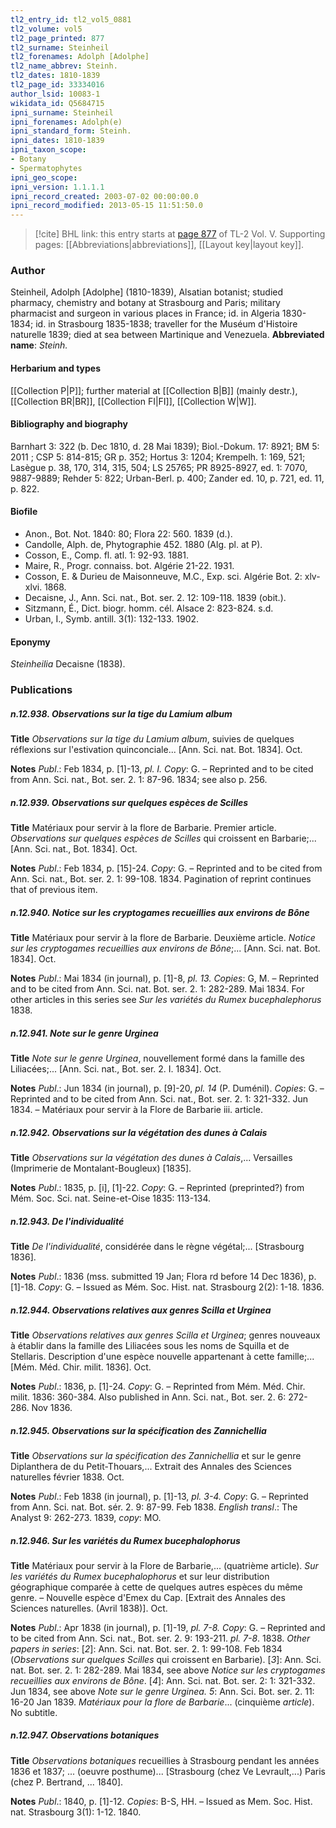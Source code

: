 ```yaml
---
tl2_entry_id: tl2_vol5_0881
tl2_volume: vol5
tl2_page_printed: 877
tl2_surname: Steinheil
tl2_forenames: Adolph [Adolphe]
tl2_name_abbrev: Steinh.
tl2_dates: 1810-1839
tl2_page_id: 33334016
author_lsid: 10083-1
wikidata_id: Q5684715
ipni_surname: Steinheil
ipni_forenames: Adolph(e)
ipni_standard_form: Steinh.
ipni_dates: 1810-1839
ipni_taxon_scope: 
- Botany
- Spermatophytes
ipni_geo_scope: 
ipni_version: 1.1.1.1
ipni_record_created: 2003-07-02 00:00:00.0
ipni_record_modified: 2013-05-15 11:51:50.0
---
```



> [!cite] BHL link: this entry starts at [page 877](https://www.biodiversitylibrary.org/page/33334016) of TL-2 Vol. V.
> Supporting pages: [[Abbreviations|abbreviations]], [[Layout key|layout key]].

### Author

Steinheil, Adolph \[Adolphe\] (1810-1839), Alsatian botanist; studied pharmacy, chemistry and botany at Strasbourg and Paris; military pharmacist and surgeon in various places in France; id. in Algeria 1830-1834; id. in Strasbourg 1835-1838; traveller for the Muséum d'Histoire naturelle 1839; died at sea between Martinique and Venezuela. 
**Abbreviated name**: *Steinh.*

#### Herbarium and types

[[Collection P|P]]; further material at [[Collection B|B]] (mainly destr.), [[Collection BR|BR]], [[Collection FI|FI]], [[Collection W|W]].

#### Bibliography and biography

Barnhart 3: 322 (b. Dec 1810, d. 28 Mai 1839); Biol.-Dokum. 17: 8921; BM 5: 2011 ; CSP 5: 814-815; GR p. 352; Hortus 3: 1204; Krempelh. 1: 169, 521; Lasègue p. 38, 170, 314, 315, 504; LS 25765; PR 8925-8927, ed. 1: 7070, 9887-9889; Rehder 5: 822; Urban-Berl. p. 400; Zander ed. 10, p. 721, ed. 11, p. 822.

#### Biofile

- Anon., Bot. Not. 1840: 80; Flora 22: 560. 1839 (d.).
- Candolle, Alph. de, Phytographie 452. 1880 (Alg. pl. at P).
- Cosson, E., Comp. fl. atl. 1: 92-93. 1881.
- Maire, R., Progr. connaiss. bot. Algérie 21-22. 1931.
- Cosson, E. & Durieu de Maisonneuve, M.C., Exp. sci. Algérie Bot. 2: xlv-xlvi. 1868.
- Decaisne, J., Ann. Sci. nat., Bot. ser. 2. 12: 109-118. 1839 (obit.).
- Sitzmann, É., Dict. biogr. homm. cél. Alsace 2: 823-824. s.d.
- Urban, I., Symb. antill. 3(1): 132-133. 1902.

#### Eponymy

*Steinheilia* Decaisne (1838).

### Publications

##### n.12.938. Observations sur la tige du Lamium album

**Title**
*Observations sur la tige du Lamium album*, suivies de quelques réflexions sur l'estivation quinconciale... \[Ann. Sci. nat. Bot. 1834\]. Oct.

**Notes**
*Publ*.: Feb 1834, p. \[1\]-13, *pl. I. Copy*: G. – Reprinted and to be cited from Ann. Sci. nat., Bot. ser. 2. 1: 87-96. 1834; see also p. 256.

##### n.12.939. Observations sur quelques espèces de Scilles

**Title**
Matériaux pour servir à la flore de Barbarie. Premier article. *Observations sur quelques espèces de Scilles* qui croissent en Barbarie;... \[Ann. Sci. nat., Bot. 1834\]. Oct.

**Notes**
*Publ*.: Feb 1834, p. \[15\]-24. *Copy*: G. – Reprinted and to be cited from Ann. Sci. nat., Bot. ser. 2. 1: 99-108. 1834. Pagination of reprint continues that of previous item.

##### n.12.940. Notice sur les cryptogames recueillies aux environs de Bône

**Title**
Matériaux pour servir à la flore de Barbarie. Deuxième article. *Notice sur les cryptogames recueillies aux environs de Bône*;... \[Ann. Sci. nat. Bot. 1834\]. Oct.

**Notes**
*Publ*.: Mai 1834 (in journal), p. \[1\]-8, *pl. 13. Copies*: G, M. – Reprinted and to be cited from Ann. Sci. nat. Bot. ser. 2. 1: 282-289. Mai 1834. For other articles in this series see *Sur les variétés du Rumex bucephalephorus* 1838.

##### n.12.941. Note sur le genre Urginea

**Title**
*Note sur le genre Urginea*, nouvellement formé dans la famille des Liliacées;... \[Ann. Sci. nat., Bot. ser. 2. I. 1834\]. Oct.

**Notes**
*Publ*.: Jun 1834 (in journal), p. \[9\]-20, *pl. 14* (P. Duménil). *Copies*: G. – Reprinted and to be cited from Ann. Sci. nat., Bot. ser. 2. 1: 321-332. Jun 1834. – Matériaux pour servir à la Flore de Barbarie iii. article.

##### n.12.942. Observations sur la végétation des dunes à Calais

**Title**
*Observations sur la végétation des dunes à Calais*,... Versailles (Imprimerie de Montalant-Bougleux) \[1835\].

**Notes**
*Publ*.: 1835, p. \[i\], \[1\]-22. *Copy*: G. – Reprinted (preprinted?) from Mém. Soc. Sci. nat. Seine-et-Oise 1835: 113-134.

##### n.12.943. De l'individualité

**Title**
*De l'individualité*, considérée dans le règne végétal;... \[Strasbourg 1836\].

**Notes**
*Publ*.: 1836 (mss. submitted 19 Jan; Flora rd before 14 Dec 1836), p. \[1\]-18. *Copy*: G. – Issued as Mém. Soc. Hist. nat. Strasbourg 2(2): 1-18. 1836.

##### n.12.944. Observations relatives aux genres Scilla et Urginea

**Title**
*Observations relatives aux genres Scilla et Urginea*; genres nouveaux à établir dans la famille des Liliacées sous les noms de Squilla et de Stellaris. Description d'une espèce nouvelle appartenant à cette famille;... \[Mém. Méd. Chir. milit. 1836\]. Oct.

**Notes**
*Publ*.: 1836, p. \[1\]-24. *Copy*: G. – Reprinted from Mém. Méd. Chir. milit. 1836: 360-384. Also published in Ann. Sci. nat., Bot. ser. 2. 6: 272-286. Nov 1836.

##### n.12.945. Observations sur la spécification des Zannichellia

**Title**
*Observations sur la spécification des Zannichellia* et sur le genre Diplanthera de du Petit-Thouars,... Extrait des Annales des Sciences naturelles février 1838. Oct.

**Notes**
*Publ*.: Feb 1838 (in journal), p. \[1\]-13, *pl. 3-4. Copy*: G. – Reprinted from Ann. Sci. nat. Bot. sér. 2. 9: 87-99. Feb 1838.
*English transl*.: The Analyst 9: 262-273. 1839, *copy*: MO.

##### n.12.946. Sur les variétés du Rumex bucephalophorus

**Title**
Matériaux pour servir à la Flore de Barbarie,... (quatrième article). *Sur les variétés du Rumex bucephalophorus* et sur leur distribution géographique comparée à cette de quelques autres espèces du même genre. – Nouvelle espèce d'Emex du Cap. \[Extrait des Annales des Sciences naturelles. (Avril 1838)\]. Oct.

**Notes**
*Publ*.: Apr 1838 (in journal), p. \[1\]-19, *pl. 7-8. Copy*: G. – Reprinted and to be cited from Ann. Sci. nat., Bot. ser. 2. 9: 193-211. *pl. 7-8*. 1838.
*Other papers in series*:
\[*2*\]: Ann. Sci. nat. Bot. ser. 2. 1: 99-108. Feb 1834 (*Observations sur quelques Scilles* qui croissent en Barbarie).
\[*3*\]: Ann. Sci. nat. Bot. ser. 2. 1: 282-289. Mai 1834, see above *Notice sur les cryptogames recueillies aux environs de Bône*.
\[*4*\]: Ann. Sci. nat. Bot. ser. 2: 1: 321-332. Jun 1834, see above *Note sur le genre Urginea.
5*: Ann. Sci. Bot. ser. 2. 11: 16-20 Jan 1839. *Matériaux pour la flore de Barbarie*... (cinquième *article*). No subtitle.

##### n.12.947. Observations botaniques

**Title**
*Observations botaniques* recueillies à Strasbourg pendant les années 1836 et 1837; ... (oeuvre posthume)... \[Strasbourg (chez Ve Levrault,...) Paris (chez P. Bertrand, ... 1840\].

**Notes**
*Publ*.: 1840, p. \[1\]-12. *Copies*: B-S, HH. – Issued as Mem. Soc. Hist. nat. Strasbourg 3(1): 1-12. 1840.

